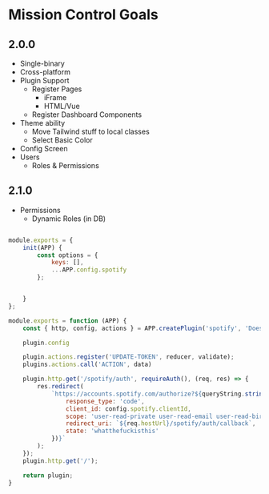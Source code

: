 # Mission Control Goals

## 2.0.0
- Single-binary
- Cross-platform
- Plugin Support
	- Register Pages
		- iFrame
		- HTML/Vue
	- Register Dashboard Components
- Theme ability
	- Move Tailwind stuff to local classes
	- Select Basic Color
- Config Screen
- Users
	- Roles & Permissions

## 2.1.0
- Permissions
	- Dynamic Roles (in DB)


```js

module.exports = {
	init(APP) {
		const options = {
			keys: [],
			...APP.config.spotify
		};


	}
};

module.exports = function (APP) {
	const { http, config, actions } = APP.createPlugin('spotify', 'Does this');

	plugin.config

	plugin.actions.register('UPDATE-TOKEN', reducer, validate);
	plugins.actions.call('ACTION', data)

	plugin.http.get('/spotify/auth', requireAuth(), (req, res) => {
		res.redirect(
			`https://accounts.spotify.com/authorize?${queryString.stringify({
				response_type: 'code',
				client_id: config.spotify.clientId,
				scope: 'user-read-private user-read-email user-read-birthdate user-read-playback-state user-modify-playback-state user-library-read playlist-read-private streaming playlist-modify-public playlist-modify-private user-library-modify ugc-image-upload user-follow-modify user-follow-read',
				redirect_uri: `${req.hostUrl}/spotify/auth/callback`,
				state: 'whatthefuckisthis'
			})}`
		);
	});
	plugin.http.get('/');

	return plugin;
}

```